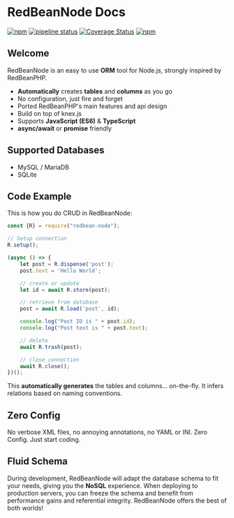 # RedBeanNode Docs

[![npm](https://img.shields.io/npm/dt/redbean-node)](https://www.npmjs.com/package/redbean-node)
[![pipeline status](https://img.shields.io/gitlab/pipeline/louislam/redbean-node/master?label=build)](https://gitlab.com/louislam/redbean-node/-/commits/master) 
[![Coverage Status](https://img.shields.io/coveralls/github/louislam/redbean-node)](https://coveralls.io/github/louislam/redbean-node?branch=master) 
[![npm](https://img.shields.io/npm/v/redbean-node)](https://www.npmjs.com/package/redbean-node) 

## Welcome

RedBeanNode is an easy to use **ORM** tool for Node.js, strongly inspired by RedBeanPHP. 

* **Automatically** creates **tables** and **columns** as you go
* No configuration, just fire and forget
* Ported RedBeanPHP's main features and api design
* Build on top of knex.js
* Supports **JavaScript (ES6)** & **TypeScript**
* **async/await** or **promise** friendly

## Supported Databases

* MySQL / MariaDB
* SQLite

## Code Example

This is how you do CRUD in RedBeanNode:

```javascript
const {R} = require("redbean-node");

// Setup connection
R.setup();

(async () => {
    let post = R.dispense('post');
    post.text = 'Hello World';

    // create or update
    let id = await R.store(post);

    // retrieve from database
    post = await R.load('post', id);

    console.log("Post ID is " + post.id);
    console.log("Post text is " + post.text);

    // delete
    await R.trash(post);

    // close connection
    await R.close();
})();
```

<div id="my-element"></div>

<script>
fetch("/example/simple.txt")
    .then((res) => res.text())
    .then((src) => { 
        let notebook = RunKit.createNotebook({
            element: document.querySelector("#my-element"),
            source: src,
            //mode: 'endpoint',
            onLoad: (arg) => {
                    document.querySelector("pre[data-lang=\"javascript\"]").remove();
                    notebook.evaluate();
            }
        });
        console.log("Loaded Source Code");
    })
</script>

This **automatically generates** the tables and columns... on-the-fly. It infers relations based on naming conventions.


## Zero Config

No verbose XML files, no annoying annotations, no YAML or INI. Zero Config. Just start coding.

## Fluid Schema

During development, RedBeanNode will adapt the database schema to fit your needs, giving you the **NoSQL** experience. When deploying to production servers, you can freeze the schema and benefit from performance gains and referential integrity.
RedBeanNode offers the best of both worlds!
